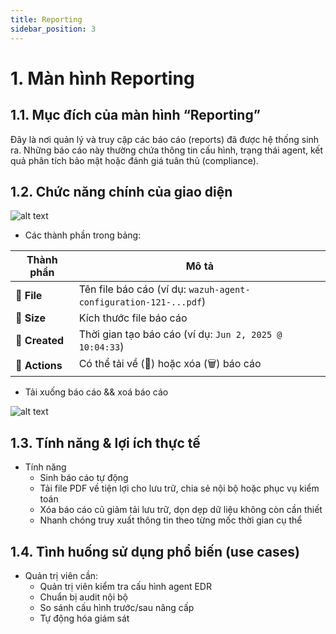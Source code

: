 ```yaml
---
title: Reporting
sidebar_position: 3
---
```


# 1. Màn hình Reporting

## 1.1. Mục đích của màn hình “Reporting”
Đây là nơi quản lý và truy cập các báo cáo (reports) đã được hệ thống sinh ra. Những báo cáo này thường chứa thông tin cấu hình, trạng thái agent, kết quả phân tích bảo mật hoặc đánh giá tuân thủ (compliance).

## 1.2. Chức năng chính của giao diện

![alt text](/img/configurationreport.png)

- Các thành phần trong bảng:

| Thành phần                 | Mô tả                                                            |
| -------------------------- | ---------------------------------------------------------------- |
| 🔹 **File**                | Tên file báo cáo (ví dụ: `wazuh-agent-configuration-121-...pdf`) |
| 🔹 **Size**                | Kích thước file báo cáo                                          |
| 🔹 **Created**             | Thời gian tạo báo cáo (ví dụ: `Jun 2, 2025 @ 10:04:33`)          |
| 🔹 **Actions**             | Có thể tải về (🔽) hoặc xóa (🗑️) báo cáo                         |

- Tải xuống báo cáo && xoá báo cáo

![alt text](/img/deletereport.png)

## 1.3. Tính năng & lợi ích thực tế
- Tính năng
    + Sinh báo cáo tự động
    + Tải file PDF về tiện lợi cho lưu trữ, chia sẻ nội bộ hoặc phục vụ kiểm toán
    + Xóa báo cáo cũ giảm tải lưu trữ, dọn dẹp dữ liệu không còn cần thiết
    + Nhanh chóng truy xuất thông tin theo từng mốc thời gian cụ thể

## 1.4. Tình huống sử dụng phổ biến (use cases)
- Quản trị viên cần:
    + Quản trị viên kiểm tra cấu hình agent EDR
    + Chuẩn bị audit nội bộ
    + So sánh cấu hình trước/sau nâng cấp
    + Tự động hóa giám sát